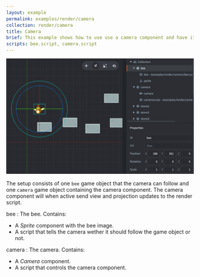 ```yaml
---
layout: example
permalink: examples/render/camera
collection: render/camera
title: Camera
brief: This example shows how to use use a camera component and have it follow a game object. Click to toggle between following the game object and staying stationary.
scripts: bee.script, camera.script
---
```


![camera](camera.png)

The setup consists of one `bee` game object that the camera can follow and one `camera` game object containing the camera component. The camera component will when active send view and projection updates to the render script.

bee
: The bee. Contains:
  - A *Sprite* component with the bee image.
  - A script that tells the camera wether it should follow the game object or not.

camera
: The camera. Contains:
  - A *Camera* component.
  - A script that controls the camera component.

